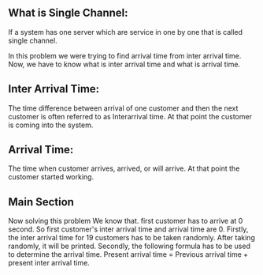 ## What is Single Channel:
If a system has one server which are service in one by one that is called single channel.

In this problem we were trying to find arrival time from inter arrival time.
Now, we have to know what is inter arrival time and what is arrival time.

## Inter Arrival Time:
The time difference between arrival of one customer and then the next customer is often referred to as Interarrival time. At that point the customer is coming into the system.

## Arrival Time:
The time when customer arrives, arrived, or will arrive. At that point the customer started working.

## Main Section
Now solving this problem
We know that. first customer has to arrive at 0 second. So first customer's inter arrival time and arrival time are 0.
Firstly, the inter arrival time for 19 customers has to be taken randomly. After taking randomly, it will be printed.
Secondly, the following formula has to be used to determine the arrival time.
Present arrival time = Previous arrival time + present inter arrival time.
